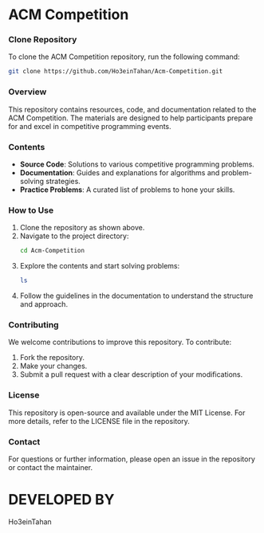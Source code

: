 # ACM Competition

### Clone Repository
To clone the ACM Competition repository, run the following command:
```bash
git clone https://github.com/Ho3einTahan/Acm-Competition.git
```

### Overview
This repository contains resources, code, and documentation related to the ACM Competition. The materials are designed to help participants prepare for and excel in competitive programming events.

### Contents
- **Source Code**: Solutions to various competitive programming problems.
- **Documentation**: Guides and explanations for algorithms and problem-solving strategies.
- **Practice Problems**: A curated list of problems to hone your skills.

### How to Use
1. Clone the repository as shown above.
2. Navigate to the project directory:
   ```bash
   cd Acm-Competition
   ```
3. Explore the contents and start solving problems:
   ```bash
   ls
   ```
4. Follow the guidelines in the documentation to understand the structure and approach.

### Contributing
We welcome contributions to improve this repository. To contribute:
1. Fork the repository.
2. Make your changes.
3. Submit a pull request with a clear description of your modifications.

### License
This repository is open-source and available under the MIT License. For more details, refer to the LICENSE file in the repository.

### Contact
For questions or further information, please open an issue in the repository or contact the maintainer.


# DEVELOPED BY
Ho3einTahan